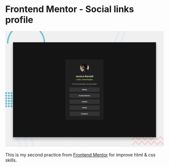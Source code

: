 # Frontend Mentor - Social links profile

![Design preview for the Social links profile coding challenge](./preview.jpg)

This is my second practice from [Frontend Mentor](https://www.frontendmentor.io) for improve html & css skills.

